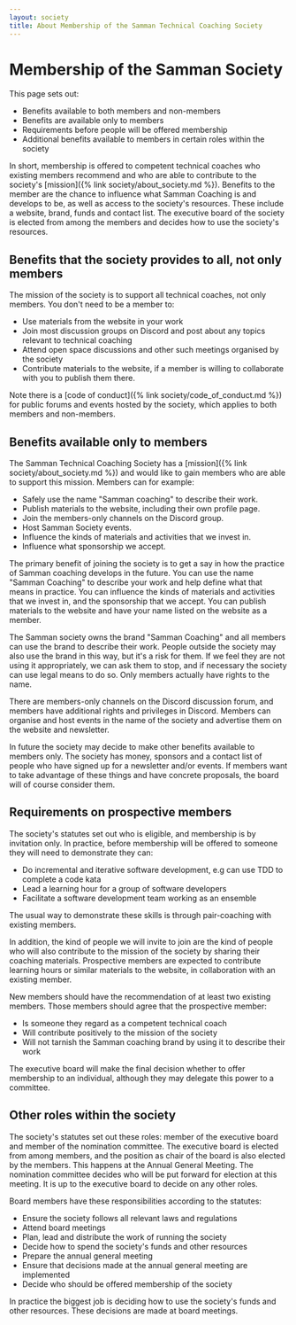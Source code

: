 ```yaml
---
layout: society
title: About Membership of the Samman Technical Coaching Society
---
```


# Membership of the Samman Society

This page sets out:
* Benefits available to both members and non-members
* Benefits are available only to members
* Requirements before people will be offered membership
* Additional benefits available to members in certain roles within the society

In short, membership is offered to competent technical coaches who existing members recommend and who are able to contribute to the society's [mission]({% link society/about_society.md %}). Benefits to the member are the chance to influence what Samman Coaching is and develops to be, as well as access to the society's resources. These include a website, brand, funds and contact list. The executive board of the society is elected from among the members and decides how to use the society's resources.

## Benefits that the society provides to all, not only members
The mission of the society is to support all technical coaches, not only members. You don't need to be a member to:

* Use materials from the website in your work
* Join most discussion groups on Discord and post about any topics relevant to technical coaching
* Attend open space discussions and other such meetings organised by the society
* Contribute materials to the website, if a member is willing to collaborate with you to publish them there.

Note there is a [code of conduct]({% link society/code_of_conduct.md %}) for public forums and events hosted by the society, which applies to both members and non-members.

## Benefits available only to members
The Samman Technical Coaching Society has a [mission]({% link society/about_society.md %}) and would like to gain members who are able to support this mission. Members can for example:

* Safely use the name "Samman coaching" to describe their work.
* Publish materials to the website, including their own profile page.
* Join the members-only channels on the Discord group.
* Host Samman Society events.
* Influence the kinds of materials and activities that we invest in.
* Influence what sponsorship we accept.

The primary benefit of joining the society is to get a say in how the practice of Samman coaching develops in the future. You can use the name "Samman Coaching" to describe your work and help define what that means in practice. You can influence the kinds of materials and activities that we invest in, and the sponsorship that we accept. You can publish materials to the website and have your name listed on the website as a member.

The Samman society owns the brand "Samman Coaching" and all members can use the brand to describe their work. People outside the society may also use the brand in this way, but it's a risk for them. If we feel they are not using it appropriately, we can ask them to stop, and if necessary the society can use legal means to do so. Only members actually have rights to the name.

There are members-only channels on the Discord discussion forum, and members have additional rights and privileges in Discord. Members can organise and host events in the name of the society and advertise them on the website and newsletter.

In future the society may decide to make other benefits available to members only. The society has money, sponsors and a contact list of people who have signed up for a newsletter and/or events. If members want to take advantage of these things and have concrete proposals, the board will of course consider them.

## Requirements on prospective members
The society's statutes set out who is eligible, and membership is by invitation only. In practice, before membership will be offered to someone they will need to demonstrate they can:

* Do incremental and iterative software development, e.g can use TDD to complete a code kata
* Lead a learning hour for a group of software developers
* Facilitate a software development team working as an ensemble

The usual way to demonstrate these skills is through pair-coaching with existing members.

In addition, the kind of people we will invite to join are the kind of people who will also contribute to the mission of the society by sharing their coaching materials. Prospective members are expected to contribute learning hours or similar materials to the website, in collaboration with an existing member.

New members should have the recommendation of at least two existing members. Those members should agree that the prospective member:

* Is someone they regard as a competent technical coach
* Will contribute positively to the mission of the society
* Will not tarnish the Samman coaching brand by using it to describe their work

The executive board will make the final decision whether to offer membership to an individual, although they may delegate this power to a committee.

## Other roles within the society
The society's statutes set out these roles: member of the executive board and member of the nomination committee. The executive board is elected from among members, and the position as chair of the board is also elected by the members. This happens at the Annual General Meeting. The nomination committee decides who will be put forward for election at this meeting. It is up to the executive board to decide on any other roles.

Board members have these responsibilities according to the statutes:

* Ensure the society follows all relevant laws and regulations
* Attend board meetings
* Plan, lead and distribute the work of running the society
* Decide how to spend the society's funds and other resources
* Prepare the annual general meeting
* Ensure that decisions made at the annual general meeting are implemented
* Decide who should be offered membership of the society

In practice the biggest job is deciding how to use the society's funds and other resources. These decisions are made at board meetings.
